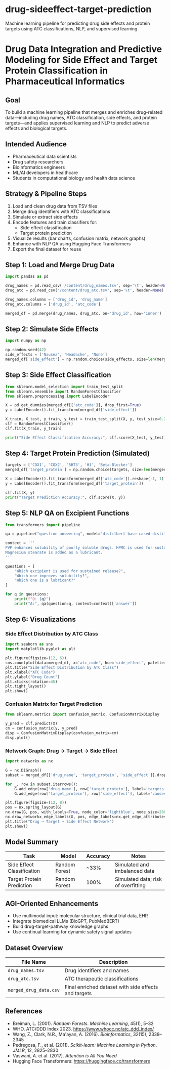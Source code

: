 # drug-sideeffect-target-prediction
Machine learning pipeline for predicting drug side effects and protein targets using ATC classifications, NLP, and supervised learning.

#  Drug Data Integration and Predictive Modeling for Side Effect and Target Protein Classification in Pharmaceutical Informatics

## Goal  
To build a machine learning pipeline that merges and enriches drug-related data—including drug names, ATC classification, side effects, and protein targets—and applies supervised learning and NLP to predict adverse effects and biological targets.

##  Intended Audience  
- Pharmaceutical data scientists  
- Drug safety researchers  
- Bioinformatics engineers  
- ML/AI developers in healthcare  
- Students in computational biology and health data science

##  Strategy & Pipeline Steps  
1. Load and clean drug data from TSV files  
2. Merge drug identifiers with ATC classifications  
3. Simulate or extract side effects  
4. Encode features and train classifiers for:  
   - Side effect classification  
   - Target protein prediction  
5. Visualize results (bar charts, confusion matrix, network graphs)  
6. Enhance with NLP QA using Hugging Face Transformers  
7. Export the final dataset for reuse  

##  Step 1: Load and Merge Drug Data
```python
import pandas as pd

drug_names = pd.read_csv('/content/drug_names.tsv', sep='\t', header=None)
drug_atc = pd.read_csv('/content/drug_atc.tsv', sep='\t', header=None)

drug_names.columns = ['drug_id', 'drug_name']
drug_atc.columns = ['drug_id', 'atc_code']

merged_df = pd.merge(drug_names, drug_atc, on='drug_id', how='inner')
```

## Step 2: Simulate Side Effects
```python
import numpy as np

np.random.seed(42)
side_effects = ['Nausea', 'Headache', 'None']
merged_df['side_effect'] = np.random.choice(side_effects, size=len(merged_df))
```

##  Step 3: Side Effect Classification
```python
from sklearn.model_selection import train_test_split
from sklearn.ensemble import RandomForestClassifier
from sklearn.preprocessing import LabelEncoder

X = pd.get_dummies(merged_df[['atc_code']], drop_first=True)
y = LabelEncoder().fit_transform(merged_df['side_effect'])

X_train, X_test, y_train, y_test = train_test_split(X, y, test_size=0.2)
clf = RandomForestClassifier()
clf.fit(X_train, y_train)

print("Side Effect Classification Accuracy:", clf.score(X_test, y_test))
```

##  Step 4: Target Protein Prediction (Simulated)
```python
targets = ['COX1', 'COX2', '5HT3', 'H1', 'Beta-Blocker']
merged_df['target_protein'] = np.random.choice(targets, size=len(merged_df))

X = LabelEncoder().fit_transform(merged_df['atc_code']).reshape(-1, 1)
y = LabelEncoder().fit_transform(merged_df['target_protein'])

clf.fit(X, y)
print("Target Prediction Accuracy:", clf.score(X, y))
```

##  Step 5: NLP QA on Excipient Functions
```python
from transformers import pipeline

qa = pipeline("question-answering", model="distilbert-base-cased-distilled-squad")

context = '''
PVP enhances solubility of poorly soluble drugs. HPMC is used for sustained release.
Magnesium stearate is added as a lubricant.
'''

questions = [
    "Which excipient is used for sustained release?",
    "Which one improves solubility?",
    "Which one is a lubricant?"
]

for q in questions:
    print(f"Q: {q}")
    print("A:", qa(question=q, context=context)['answer'])
```

## Step 6: Visualizations

### Side Effect Distribution by ATC Class
```python
import seaborn as sns
import matplotlib.pyplot as plt

plt.figure(figsize=(12, 6))
sns.countplot(data=merged_df, x='atc_code', hue='side_effect', palette='Set2')
plt.title("Side Effect Distribution by ATC Class")
plt.xlabel("ATC Code")
plt.ylabel("Drug Count")
plt.xticks(rotation=45)
plt.tight_layout()
plt.show()
```

### Confusion Matrix for Target Prediction
```python
from sklearn.metrics import confusion_matrix, ConfusionMatrixDisplay

y_pred = clf.predict(X)
cm = confusion_matrix(y, y_pred)
disp = ConfusionMatrixDisplay(confusion_matrix=cm)
disp.plot()
```

### Network Graph: Drug → Target → Side Effect
```python
import networkx as nx

G = nx.DiGraph()
subset = merged_df[['drug_name', 'target_protein', 'side_effect']].dropna().head(10)

for _, row in subset.iterrows():
    G.add_edge(row['drug_name'], row['target_protein'], label='targets')
    G.add_edge(row['target_protein'], row['side_effect'], label='causes')

plt.figure(figsize=(12, 8))
pos = nx.spring_layout(G)
nx.draw(G, pos, with_labels=True, node_color='lightblue', node_size=2000)
nx.draw_networkx_edge_labels(G, pos, edge_labels=nx.get_edge_attributes(G, 'label'), font_color='red')
plt.title("Drug → Target → Side Effect Network")
plt.show()
```

##  Model Summary

| Task                     | Model           | Accuracy | Notes                                      |
|--------------------------|------------------|----------|---------------------------------------------|
| Side Effect Classification | Random Forest   | ~33%     | Simulated and imbalanced data               |
| Target Protein Prediction  | Random Forest   | 100%     | Simulated data; risk of overfitting         |

##  AGI-Oriented Enhancements
- Use multimodal input: molecular structure, clinical trial data, EHR  
- Integrate biomedical LLMs (BioGPT, PubMedBERT)  
- Build drug-target-pathway knowledge graphs  
- Use continual learning for dynamic safety signal updates  

## Dataset Overview

| File Name              | Description                                |
|------------------------|--------------------------------------------|
| `drug_names.tsv`       | Drug identifiers and names                 |
| `drug_atc.tsv`         | ATC therapeutic classifications            |
| `merged_drug_data.csv` | Final enriched dataset with side effects and targets |

##  References
- Breiman, L. (2001). *Random Forests*. *Machine Learning*, 45(1), 5–32  
- WHO. ATC/DDD Index 2023. https://www.whocc.no/atc_ddd_index/  
- Wang, Z., Clark, N.R., Ma'ayan, A. (2016). *Bioinformatics*, 32(15), 2338–2345  
- Pedregosa, F., et al. (2011). *Scikit-learn: Machine Learning in Python*. *JMLR*, 12, 2825–2830  
- Vaswani, A. et al. (2017). *Attention is All You Need*  
- Hugging Face Transformers: https://huggingface.co/transformers
